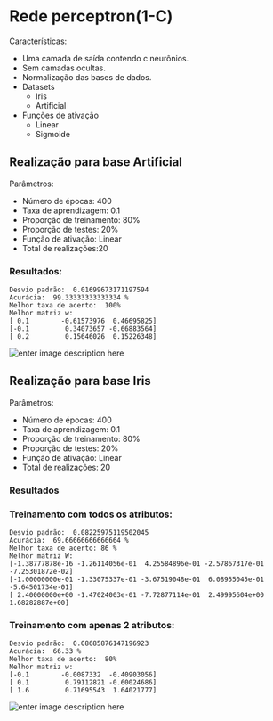 # Rede perceptron(1-C)
Características:
- Uma camada de saída contendo c neurônios.
- Sem camadas ocultas.
- Normalização das bases de dados.
- Datasets
	- Iris
	- Artificial
- Funções de ativação
	- Linear
	- Sigmoide

## Realização para base Artificial
Parâmetros:
- Número de épocas: 400
- Taxa de aprendizagem: 0.1
- Proporção de treinamento: 80%
- Proporção de testes: 20%
- Função de ativação: Linear
- Total de realizações:20

### Resultados:


    Desvio padrão:  0.01699673171197594
    Acurácia:  99.33333333333334 %
    Melhor taxa de acerto:  100%
    Melhor matriz w:
    [ 0.1        -0.61573976  0.46695825]
    [-0.1         0.34073657 -0.66883564]
    [ 0.2         0.15646026  0.15226348]

![enter image description here](https://lh3.googleusercontent.com/1Xo3dVvFJjl99AskaWc8_wszZxGTMJplsFWsJO9EalK6SPYQr1kZMT37X-QchNdBjHMfpf_Rwrs)

## Realização para base Iris
Parâmetros:
- Número de épocas: 400
- Taxa de aprendizagem: 0.1
- Proporção de treinamento: 80%
- Proporção de testes: 20%
- Função de ativação: Linear
- Total de realizações: 20

### Resultados
### Treinamento com todos os atributos:

    Desvio padrão:  0.08225975119502045
    Acurácia:  69.66666666666664 %
    Melhor taxa de acerto: 86 %
    Melhor matriz W:
    [-1.38777878e-16 -1.26114056e-01  4.25584896e-01 -2.57867317e-01 -7.25301872e-02]
    [-1.00000000e-01 -1.33075337e-01 -3.67519048e-01  6.08955045e-01 -5.64501734e-01]
    [ 2.40000000e+00 -1.47024003e-01 -7.72877114e-01  2.49995604e+00 1.68282887e+00]

### Treinamento com apenas 2 atributos:

    Desvio padrão:  0.08685876147196923
    Acurácia:  66.33 %
    Melhor taxa de acerto:  80%
    Melhor matriz w:
    [-0.1        -0.0087332  -0.40903056]
    [ 0.1         0.79112821 -0.60024686]
    [ 1.6         0.71695543  1.64021777]

![enter image description here](https://lh3.googleusercontent.com/xYHkPuxLEhMuCi0HrSZvfXpjpr5dTKwqDVcA5SSXP_vXc0FXaRdTZ3cpEfVJ0lCn0LRq-fzie44)